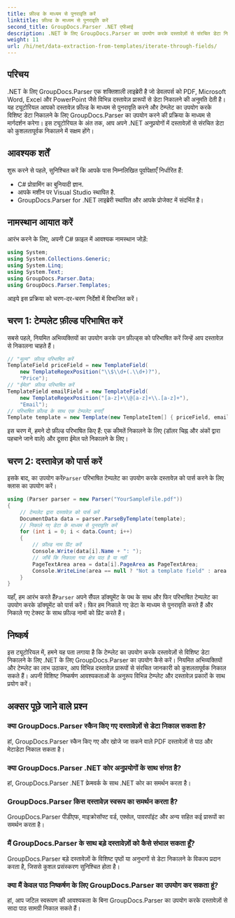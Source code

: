 ```yaml
---
title: फ़ील्ड के माध्यम से पुनरावृति करें
linktitle: फ़ील्ड के माध्यम से पुनरावृति करें
second_title: GroupDocs.Parser .NET एपीआई
description: .NET के लिए GroupDocs.Parser का उपयोग करके दस्तावेज़ों से संरचित डेटा निकालने का तरीका जानें। दस्तावेज़ डेटा निष्कर्षण क्षमताओं के साथ अपने .NET अनुप्रयोगों को बेहतर बनाएँ।
weight: 11
url: /hi/net/data-extraction-from-templates/iterate-through-fields/
---
```

## परिचय
.NET के लिए GroupDocs.Parser एक शक्तिशाली लाइब्रेरी है जो डेवलपर्स को PDF, Microsoft Word, Excel और PowerPoint जैसे विभिन्न दस्तावेज़ प्रारूपों से डेटा निकालने की अनुमति देती है। यह ट्यूटोरियल आपको दस्तावेज़ फ़ील्ड के माध्यम से पुनरावृति करने और टेम्प्लेट का उपयोग करके विशिष्ट डेटा निकालने के लिए GroupDocs.Parser का उपयोग करने की प्रक्रिया के माध्यम से मार्गदर्शन करेगा। इस ट्यूटोरियल के अंत तक, आप अपने .NET अनुप्रयोगों में दस्तावेज़ों से संरचित डेटा को कुशलतापूर्वक निकालने में सक्षम होंगे।
## आवश्यक शर्तें
शुरू करने से पहले, सुनिश्चित करें कि आपके पास निम्नलिखित पूर्वापेक्षाएँ निर्धारित हैं:
- C# प्रोग्रामिंग का बुनियादी ज्ञान.
- आपके मशीन पर Visual Studio स्थापित है.
- GroupDocs.Parser for .NET लाइब्रेरी स्थापित और आपके प्रोजेक्ट में संदर्भित है।

## नामस्थान आयात करें
आरंभ करने के लिए, अपनी C# फ़ाइल में आवश्यक नामस्थान जोड़ें:
```csharp
using System;
using System.Collections.Generic;
using System.Linq;
using System.Text;
using GroupDocs.Parser.Data;
using GroupDocs.Parser.Templates;
```
आइये इस प्रक्रिया को चरण-दर-चरण निर्देशों में विभाजित करें।
## चरण 1: टेम्पलेट फ़ील्ड परिभाषित करें
सबसे पहले, नियमित अभिव्यक्तियों का उपयोग करके उन फ़ील्ड्स को परिभाषित करें जिन्हें आप दस्तावेज़ से निकालना चाहते हैं।
```csharp
// "मूल्य" फ़ील्ड परिभाषित करें
TemplateField priceField = new TemplateField(
    new TemplateRegexPosition("\\$\\d+(.\\d+)?"),
    "Price");
// "ईमेल" फ़ील्ड परिभाषित करें
TemplateField emailField = new TemplateField(
    new TemplateRegexPosition("[a-z]+\\@[a-z]+\\.[a-z]+"),
    "Email");
// परिभाषित फ़ील्ड के साथ एक टेम्पलेट बनाएँ
Template template = new Template(new TemplateItem[] { priceField, emailField });
```
इस चरण में, हमने दो फ़ील्ड परिभाषित किए हैं: एक कीमतें निकालने के लिए (डॉलर चिह्न और अंकों द्वारा पहचाने जाने वाले) और दूसरा ईमेल पते निकालने के लिए।
## चरण 2: दस्तावेज़ को पार्स करें
 इसके बाद, का उपयोग करें`Parser` परिभाषित टेम्पलेट का उपयोग करके दस्तावेज़ को पार्स करने के लिए क्लास का उपयोग करें।
```csharp
using (Parser parser = new Parser("YourSampleFile.pdf"))
{
    // टेम्पलेट द्वारा दस्तावेज़ को पार्स करें
    DocumentData data = parser.ParseByTemplate(template);
    // निकाले गए डेटा के माध्यम से पुनरावृत्ति करें
    for (int i = 0; i < data.Count; i++)
    {
        // फ़ील्ड नाम प्रिंट करें
        Console.Write(data[i].Name + ": ");
        // जाँचें कि निकाला गया क्षेत्र पाठ है या नहीं
        PageTextArea area = data[i].PageArea as PageTextArea;
        Console.WriteLine(area == null ? "Not a template field" : area.Text);
    }
}
```
 यहाँ, हम आरंभ करते हैं`Parser` अपने सैंपल डॉक्यूमेंट के पथ के साथ और फिर परिभाषित टेम्पलेट का उपयोग करके डॉक्यूमेंट को पार्स करें। फिर हम निकाले गए डेटा के माध्यम से पुनरावृति करते हैं और निकाले गए टेक्स्ट के साथ फ़ील्ड नामों को प्रिंट करते हैं।
## निष्कर्ष
इस ट्यूटोरियल में, हमने यह पता लगाया है कि टेम्प्लेट का उपयोग करके दस्तावेज़ों से विशिष्ट डेटा निकालने के लिए .NET के लिए GroupDocs.Parser का उपयोग कैसे करें। नियमित अभिव्यक्तियों और टेम्प्लेट का लाभ उठाकर, आप विभिन्न दस्तावेज़ प्रारूपों से संरचित जानकारी को कुशलतापूर्वक निकाल सकते हैं। अपनी विशिष्ट निष्कर्षण आवश्यकताओं के अनुरूप विभिन्न टेम्प्लेट और दस्तावेज़ प्रकारों के साथ प्रयोग करें।

## अक्सर पूछे जाने वाले प्रश्न
### क्या GroupDocs.Parser स्कैन किए गए दस्तावेज़ों से डेटा निकाल सकता है?
हां, GroupDocs.Parser स्कैन किए गए और खोजे जा सकने वाले PDF दस्तावेज़ों से पाठ और मेटाडेटा निकाल सकता है।
### क्या GroupDocs.Parser .NET कोर अनुप्रयोगों के साथ संगत है?
हां, GroupDocs.Parser .NET फ्रेमवर्क के साथ .NET कोर का समर्थन करता है।
### GroupDocs.Parser किस दस्तावेज़ स्वरूप का समर्थन करता है?
GroupDocs.Parser पीडीएफ, माइक्रोसॉफ्ट वर्ड, एक्सेल, पावरपॉइंट और अन्य सहित कई प्रारूपों का समर्थन करता है।
### मैं GroupDocs.Parser के साथ बड़े दस्तावेज़ों को कैसे संभाल सकता हूँ?
GroupDocs.Parser बड़े दस्तावेज़ों के विशिष्ट पृष्ठों या अनुभागों से डेटा निकालने के विकल्प प्रदान करता है, जिससे कुशल प्रसंस्करण सुनिश्चित होता है।
### क्या मैं केवल पाठ निष्कर्षण के लिए GroupDocs.Parser का उपयोग कर सकता हूं?
हां, आप जटिल स्वरूपण की आवश्यकता के बिना GroupDocs.Parser का उपयोग करके दस्तावेज़ों से सादा पाठ सामग्री निकाल सकते हैं।